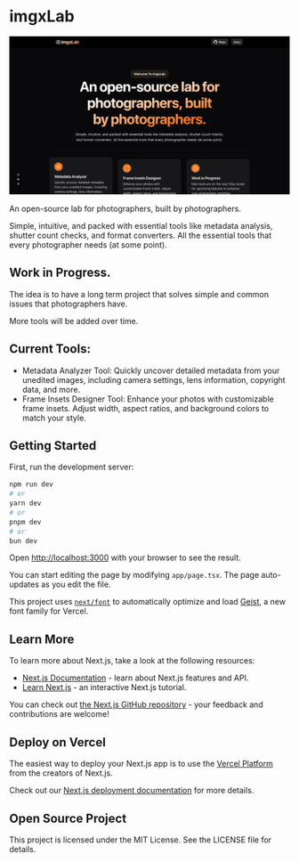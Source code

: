 # imgxLab

![Image](/public/imgxlab-hero.png)

An open-source lab for photographers, built by photographers.

Simple, intuitive, and packed with essential tools like metadata analysis, shutter count checks, and format converters. All the essential tools that every photographer needs (at some point).

## Work in Progress.

The idea is to have a long term project that solves simple and common issues that photographers have.

More tools will be added over time.

## Current Tools:

- Metadata Analyzer Tool: Quickly uncover detailed metadata from your unedited images, including camera settings, lens information, copyright data, and more.
- Frame Insets Designer Tool: Enhance your photos with customizable frame insets. Adjust width, aspect ratios, and background colors to match your style.

## Getting Started

First, run the development server:

```bash
npm run dev
# or
yarn dev
# or
pnpm dev
# or
bun dev
```

Open [http://localhost:3000](http://localhost:3000) with your browser to see the result.

You can start editing the page by modifying `app/page.tsx`. The page auto-updates as you edit the file.

This project uses [`next/font`](https://nextjs.org/docs/app/building-your-application/optimizing/fonts) to automatically optimize and load [Geist](https://vercel.com/font), a new font family for Vercel.

## Learn More

To learn more about Next.js, take a look at the following resources:

- [Next.js Documentation](https://nextjs.org/docs) - learn about Next.js features and API.
- [Learn Next.js](https://nextjs.org/learn) - an interactive Next.js tutorial.

You can check out [the Next.js GitHub repository](https://github.com/vercel/next.js) - your feedback and contributions are welcome!

## Deploy on Vercel

The easiest way to deploy your Next.js app is to use the [Vercel Platform](https://vercel.com/new?utm_medium=default-template&filter=next.js&utm_source=create-next-app&utm_campaign=create-next-app-readme) from the creators of Next.js.

Check out our [Next.js deployment documentation](https://nextjs.org/docs/app/building-your-application/deploying) for more details.

## Open Source Project

This project is licensed under the MIT License. See the LICENSE file for details.
